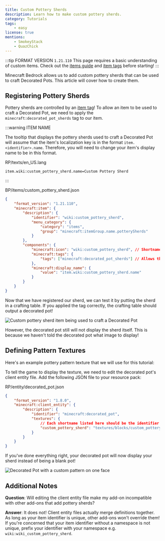 ```yaml
---
title: Custom Pottery Sherds
description: Learn how to make custom pottery sherds.
category: Tutorials
tags:
    - easy
license: true
mentions:
    - SmokeyStack
    - QuazChick
---
```


:::tip FORMAT VERSION `1.21.110`
This page requires a basic understanding of custom items.
Check out the [items guide](/items/items-intro) and [item tags](/items/item-tags) before starting!
:::

Minecraft Bedrock allows us to add custom pottery sherds that can be used to craft Decorated Pots.
This article will cover how to create them.

## Registering Pottery Sherds

Pottery sherds are controlled by an [item tag](/items/item-tags)!
To allow an item to be used to craft a Decorated Pot, we need to apply the `minecraft:decorated_pot_sherds` tag to our item.

:::warning ITEM NAME

The tooltip that displays the pottery sherds used to craft a Decorated Pot will assume that the item's localization key is in the format `item.<identifier>.name`.
Therefore, you will need to change your item's display name to be in this format.

<CodeHeader>RP/texts/en_US.lang</CodeHeader>

```lang
item.wiki:custom_pottery_sherd.name=Custom Pottery Sherd
```

:::

<CodeHeader>BP/items/custom_pottery_sherd.json</CodeHeader>

```json
{
    "format_version": "1.21.110",
    "minecraft:item": {
        "description": {
            "identifier": "wiki:custom_pottery_sherd",
            "menu_category": {
                "category": "items",
                "group": "minecraft:itemGroup.name.potterySherds"
            }
        },
        "components": {
            "minecraft:icon": "wiki:custom_pottery_sherd", // Shortname defined in "RP/textures/item_texture.json"
            "minecraft:tags": {
                "tags": ["minecraft:decorated_pot_sherds"] // Allows the item to be used to craft a Decorated Pot
            },
            "minecraft:display_name": {
                "value": "item.wiki:custom_pottery_sherd.name"
            }
        }
    }
}
```

Now that we have registered our sherd, we can test it by putting the sherd in a crafting table.
If you applied the tag correctly, the crafting table should output a decorated pot!

![Custom pottery sherd item being used to craft a Decorated Pot](/assets/images/items/custom-pottery-sherds/crafting.png)

However, the decorated pot still will not display the sherd itself. This is because we haven't told the decorated pot what image to display!

## Defining Pattern Textures

Here's an example pottery pattern texture that we will use for this tutorial:

<WikiImage
    src="/assets/images/items/custom-pottery-sherds/custom_pottery_pattern.png"
    caption="RP/textures/blocks/custom_pottery_pattern.png"
    pixelated
/>

To tell the game to display the texture, we need to edit the decorated pot's client entity file.
Add the following JSON file to your resource pack:

<CodeHeader>RP/entity/decorated_pot.json</CodeHeader>

```json
{
    "format_version": "1.8.0",
    "minecraft:client_entity": {
        "description": {
            "identifier": "minecraft:decorated_pot",
            "textures": {
                // Each shortname listed here should be the identifier of your item without its namespace.
                "custom_pottery_sherd": "textures/blocks/custom_pottery_pattern" // Path to custom pot texture
            }
        }
    }
}
```

If you've done everything right, your decorated pot will now display your sherd instead of being a blank pot!

![Decorated Pot with a custom pattern on one face](/assets/images/items/custom-pottery-sherds/decorated_pot.png)

## Additional Notes

**Question**: Will editing the client entity file make my add-on incompatible with other add-ons that add pottery sherds?

**Answer**: It does not! Client entity files actually merge definitions together.
As long as your item identifier is unique, other add-ons won't override them!
If you're concerned that your item identifier without a namespace is not unique, prefix your identifier with your namespace e.g. `wiki:wiki_custom_pottery_sherd`.
